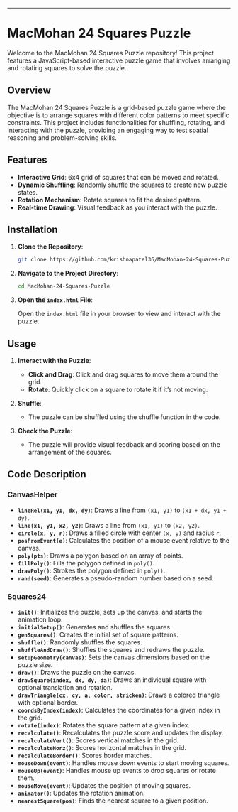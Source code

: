 
---

# MacMohan 24 Squares Puzzle

Welcome to the MacMohan 24 Squares Puzzle repository! This project features a JavaScript-based interactive puzzle game that involves arranging and rotating squares to solve the puzzle. 

## Overview

The MacMohan 24 Squares Puzzle is a grid-based puzzle game where the objective is to arrange squares with different color patterns to meet specific constraints. This project includes functionalities for shuffling, rotating, and interacting with the puzzle, providing an engaging way to test spatial reasoning and problem-solving skills.

## Features

- **Interactive Grid**: 6x4 grid of squares that can be moved and rotated.
- **Dynamic Shuffling**: Randomly shuffle the squares to create new puzzle states.
- **Rotation Mechanism**: Rotate squares to fit the desired pattern.
- **Real-time Drawing**: Visual feedback as you interact with the puzzle.

## Installation

1. **Clone the Repository**:

   ```bash
   git clone https://github.com/krishnapatel36/MacMohan-24-Squares-Puzzle.git
   ```

2. **Navigate to the Project Directory**:

   ```bash
   cd MacMohan-24-Squares-Puzzle
   ```

3. **Open the `index.html` File**:

   Open the `index.html` file in your browser to view and interact with the puzzle.

## Usage

1. **Interact with the Puzzle**:
   - **Click and Drag**: Click and drag squares to move them around the grid.
   - **Rotate**: Quickly click on a square to rotate it if it’s not moving.

2. **Shuffle**:
   - The puzzle can be shuffled using the shuffle function in the code.

3. **Check the Puzzle**:
   - The puzzle will provide visual feedback and scoring based on the arrangement of the squares.

## Code Description

### CanvasHelper

- **`lineRel(x1, y1, dx, dy)`**: Draws a line from `(x1, y1)` to `(x1 + dx, y1 + dy)`.
- **`line(x1, y1, x2, y2)`**: Draws a line from `(x1, y1)` to `(x2, y2)`.
- **`circle(x, y, r)`**: Draws a filled circle with center `(x, y)` and radius `r`.
- **`posFromEvent(e)`**: Calculates the position of a mouse event relative to the canvas.
- **`poly(pts)`**: Draws a polygon based on an array of points.
- **`fillPoly()`**: Fills the polygon defined in `poly()`.
- **`drawPoly()`**: Strokes the polygon defined in `poly()`.
- **`rand(seed)`**: Generates a pseudo-random number based on a seed.

### Squares24

- **`init()`**: Initializes the puzzle, sets up the canvas, and starts the animation loop.
- **`initialSetup()`**: Generates and shuffles the squares.
- **`genSquares()`**: Creates the initial set of square patterns.
- **`shuffle()`**: Randomly shuffles the squares.
- **`shuffleAndDraw()`**: Shuffles the squares and redraws the puzzle.
- **`setupGeometry(canvas)`**: Sets the canvas dimensions based on the puzzle size.
- **`draw()`**: Draws the puzzle on the canvas.
- **`drawSquare(index, dx, dy, da)`**: Draws an individual square with optional translation and rotation.
- **`drawTriangle(cx, cy, a, color, stricken)`**: Draws a colored triangle with optional border.
- **`coordsByIndex(index)`**: Calculates the coordinates for a given index in the grid.
- **`rotate(index)`**: Rotates the square pattern at a given index.
- **`recalculate()`**: Recalculates the puzzle score and updates the display.
- **`recalculateVert()`**: Scores vertical matches in the grid.
- **`recalculateHorz()`**: Scores horizontal matches in the grid.
- **`recalculateBorder()`**: Scores border matches.
- **`mouseDown(event)`**: Handles mouse down events to start moving squares.
- **`mouseUp(event)`**: Handles mouse up events to drop squares or rotate them.
- **`mouseMove(event)`**: Updates the position of moving squares.
- **`animator()`**: Updates the rotation animation.
- **`nearestSquare(pos)`**: Finds the nearest square to a given position.
